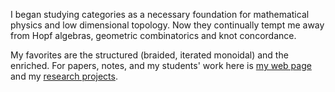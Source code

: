 I began studying categories as a necessary foundation for mathematical physics and low dimensional topology. Now they continually tempt me away from Hopf algebras, geometric combinatorics and knot concordance.

My favorites are the structured (braided, iterated monoidal) and the enriched. For papers, notes, and my students' work here is [my web page](http://faculty.tnstate.edu/sforcey/) and my [research projects](http://faculty.tnstate.edu/sforcey/class_home/research.htm).